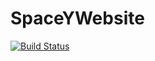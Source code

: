 # SpaceYWebsite
[![Build Status](https://dev.azure.com/space-y/WebSpaceY/_apis/build/status/wearespacey.OrgWebsite?branchName=develop)](https://dev.azure.com/space-y/WebSpaceY/_build/latest?definitionId=1&branchName=develop)
